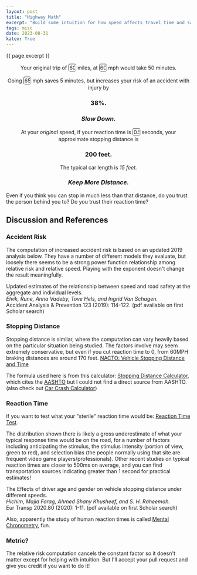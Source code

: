 ```yaml
---
layout: post
title: "Highway Math"
excerpt: "Build some intuition for how speed affects travel time and safety."
tags: misc
date: 2023-08-31
katex: True
---
```


{{ page.excerpt }}

<style>
p input {
  border-radius: 5px;
  border-width: 1px;
  display: inline;
  font-family: inherit;
  font-size: inherit;
  color: inherit;
  padding: none;
  width: 1.5em;
  background: none;
}

/* Chrome, Safari, Edge, Opera */
input::-webkit-outer-spin-button,
input::-webkit-inner-spin-button {
  -webkit-appearance: none;
  margin: 0;
}

/* Firefox */
input[type=number] {
  -moz-appearance: textfield;
}
</style>

<p style="text-align: center;">
Your original trip of
<input id="distance" type="number" min=1 max=2000 step=1 value=60 onmousewheel="onWheel()"/>
miles, at
<input id="oldSpeed" type="number" min=1 max=150 step=1 value=60 onmousewheel="onWheel()"/>
mph would take
<span id='time'>50</span>
minutes.
</p>
<p style="text-align: center;">
Going
<input id="newSpeed" type="number" min=1 max=150 step=1 value=65 onmousewheel="onWheel()"/>
mph
<span id='saveadd'>saves</span>
<span id='timeChange'>5</span>
minutes,
<span id='butand'>but increases</span>
your risk of an accident with injury by
</p>
<h3 style="text-align: center;">
<span id='ARR'>38%.</span>
</h3>
<h3 style="text-align: center;">
<strong><em>Slow Down.</em></strong>
</h3>

<p style="text-align: center;">
At your <em>original</em> speed, if your reaction time is
<input id="reactionTimeS" type="number" min="0.1" max="2" step="0.1" value="0.5" onmousewheel="onWheel()"/>
seconds,
your approximate stopping distance is
</p>
<h3 style="text-align: center;">
<span id="stoppingDistance">200 feet.</span>
</h3>
<p style="text-align: center;">
The typical car length is <em>15 feet.</em>
</p>

<h3 style="text-align: center;">
<strong><em>Keep More Distance.</em></strong>
</h3>

Even if you think you can stop in much less than that distance,
do you trust the person behind you to? Do you trust their reaction time?


## Discussion and References

### Accident Risk
The computation of increased accident risk is based on an updated 2019
analysis below.
They have a number of different models
they evaluate, but loosely there seems to be a strong
power function relationship among relative risk and relative speed.
Playing with the exponent doesn't change the result meaningfully.

Updated estimates of the relationship between speed and road safety at the aggregate and individual levels.
<br/>
_Elvik, Rune, Anna Vadeby, Tove Hels, and Ingrid Van Schagen._
<br/>
Accident Analysis & Prevention 123 (2019): 114-122.
(pdf available on first Scholar search)


### Stopping Distance
Stopping distance is similar, where the computation can vary
heavily based on the particular situation being studied.
The factors involve may seem extremely conservative,
but even if you cut reaction time to 0,
from 60MPH braking distances are around 170 feet.
[NACTO: Vehicle Stopping Distance and Time](https://nacto.org/references/a-hrefdocsusdgvehicle_stopping_distance_and_time_upenn/)

The formula used here is from this calculator:
[Stopping Distance Calculator](https://www.omnicalculator.com/physics/stopping-distance),
which cites the [AASHTO](https://transportation.org) but I could
not find a direct source from AASHTO.
(also check out [Car Crash Calculator](https://www.omnicalculator.com/physics/car-crash-force))

### Reaction Time
If you want to test what your "sterile" reaction time would be:
[Reaction Time Test](https://humanbenchmark.com/tests/reactiontime).

The distribution shown there is likely a gross underestimate of
what your typical response time would be on the road, for a number of factors
including anticipating the stimulus, the stimulus intensity (portion of view, green to red),
and selection bias (the people normally using that site are frequent video game players/professionals).
Other recent studies on typical reaction times are closer to 500ms on average,
and you can find transportation sources indicating greater than 1 second
for practical estimates!

The Effects of driver age and gender on vehicle stopping distance under different speeds. 
<br/>
_Hichim, Majid Farag, Ahmed Shany Khusheef, and S. H. Raheemah._
<br/>
Eur Transp 2020.80 (2020): 1-11.
(pdf available on first Scholar search)

Also, apparently the study of 
human reaction times is called
[Mental Chronometry](https://en.wikipedia.org/wiki/Mental_chronometry),
fun.


### Metric?
The relative risk computation cancels the constant factor so it doesn't matter
except for helping with intuition.
But I'll accept your pull request and give you credit if you want to do it!


<script>
    function onWheel() {}
</script>

<script>

    // input variables
    const dist = document.getElementById("distance");
    const oldspd = document.getElementById("oldSpeed");
    const newspd = document.getElementById("newSpeed");
    const react = document.getElementById("reactionTimeS");

    var d = dist.value;
    var os = oldspd.value;
    var ns = newspd.value;
    var rt = react.value;

    // things to watch
    dist.addEventListener("input", updateDist);
    oldspd.addEventListener("input", updateOS);
    newspd.addEventListener("input", updateNS);
    react.addEventListener("input", updateRT);

    const oldtime = document.getElementById("time");
    const timesave = document.getElementById("timeChange");
    const arr = document.getElementById("ARR");

    const sa = document.getElementById("saveadd");
    const ba = document.getElementById("butand");

    const sd = document.getElementById("stoppingDistance");

    function updateDist(e) {
        d = e.target.valueAsNumber;
        updateFuncs();
    }
    function updateOS(e) {
        os = e.target.valueAsNumber;
        updateFuncs();
    }
    function updateNS(e) {
        ns = e.target.valueAsNumber;
        updateFuncs();
    }
    function updateRT(e) {
        rt = e.target.valueAsNumber;
        updateFuncs();
    }

    function updateFuncs() {
        console.log('Updating computed values after input val change');
        
        // basic d = r*t
        oldtime.textContent = (d*60 / os).toFixed(2);

        // difference in time after new speed
        var timediff = (((ns - os)/ns)*(d*60/os)).toFixed(2);
        if (Math.sign(timediff) == -1) {
            sa.textContent = "adds";
            ba.textContent = "and decreases";
            ba.style.color = "Green";
            arr.style.color = "Green";
        } else {
            sa.textContent = "saves";
            ba.textContent = "but increases";
            ba.style.color = "Red";
            arr.style.color = "Red";
        }
        timesave.textContent = Math.abs(timediff);

        // from 2019 meta study of accident rates based on speed
        var arrval = (100 - 100*(ns / os)**3.763).toFixed(2);

        arr.textContent = Math.abs(arrval) + "%.";

        // from https://www.omnicalculator.com/physics/stopping-distance
        // conversion from miles to kilometers (1.6) back to feet (3)
        sd.textContent = (3*((0.278 * rt * os*1.6) + (os*1.6)**2 / (254 * (0.7 + 0)))).toFixed(0) + " feet.";
        sd.style.color = "Red";

    }

    updateFuncs();

</script>





<!---
We all know that speed is distance over time:

$$ r = \frac{d}{t} $$

But it's harder to understand the "inverse" problem that we typically
care about most in the real world:

$$ t = \frac{d}{r} $$

How long will it take to get somewhere? Generally we have the distance
fixed, like the commute from home to work. When deciding on speeds,
especially when driving, our bad-calculator-brains generally
see a very strong relationship with increasing our speed $r$ to decreasing
our time $t$. Of course this relationship exists, but it's harder
to understand the _relative_ time gains when going different speeds.

## Quick Algebra

We can figure this out using the fact that the distance we'll be going, regardless
of speed or time, is fixed.

$$ d = r_1 t_1, \quad d = r_2 t_2 $$

We can set them equal and look only at the speed and time relationship:

$$ r_1 t_1 = r_2 t_2 $$

Let's say we want to know how much time we'll save, $ t_1 - t_2 $, if we increase
our speed from $r_1$ to $r_2$. With some algebra manipulation:

$$ t_1 - t_2 = t_1 - \frac{r_1}{r_2}t_1 $$

$$ t_1 - t_2 = \frac{r_2 -r_1}{r_2} t_1 $$

OK, so the time we gain is porportional to the increase in our speed divided by our new speed.
This is really hard to get an intuition for, so lets plug in some numbers.

Say you're going 55mph and your journey generally takes 1 hour to complete. Let's see how much time
you'll save by going 60mph:

$$ \frac{60 - 55}{60}*(1\text{ hour}) = \frac{5}{60}(60\text{ minutes}) = 5\text{ minutes} $$

So if you were originally going to get to your destination at 5pm, you'll now get there at 5:05pm.
The important part here is that this is relative to your new speed. If you're going from 75 to 80
for a trip that previously took an hour, you'll now only save 3 minutes and 45 seconds! 


### Safety
Recent meta analyses on how speed affects accidents rates suggests that a power law roughly applies
for computing the accident reduction rate (ARR):

$$ ARR = 1 - \left(\frac{slower\ speed}{faster\ speed}\right)^{3.763} $$



60 mph is 88 feet per second. The average car length is around 15 feet. The average reaction time
of [people who often test](https://humanbenchmark.com/tests/reactiontime) is more than 250 milliseconds.
In that time, at 60 mph, you would have gone 22 feet.


American Association of State Highway and Transportation Officials

This is a test of a basic inline numbered input,
<input id="distancetest" type="number" min=1 max=1000 step=1 value=60 onmousewheel="onWheel()"/>
, where it shoulbe be before this part.

<p id='speedtest'>50</p>

-->
